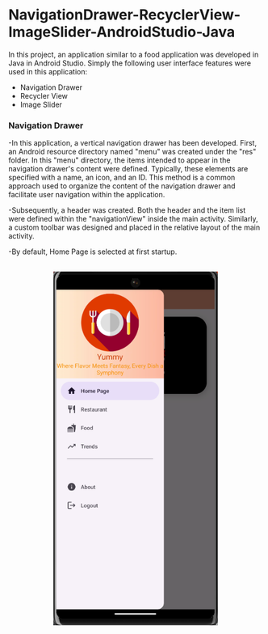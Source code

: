 # NavigationDrawer-RecyclerView-ImageSlider-AndroidStudio-Java

In this project, an application similar to a food application was developed in Java in Android Studio. Simply the following user interface features were used in this application:
- Navigation Drawer
- Recycler View
- Image Slider


### Navigation Drawer

-In this application, a vertical navigation drawer has been developed. First, an Android resource directory named "menu" was created under the "res" folder. In this "menu" directory, the items intended to appear in the navigation drawer's content were defined. Typically, these elements are specified with a name, an icon, and an ID. This method is a common approach used to organize the content of the navigation drawer and facilitate user navigation within the application.

-Subsequently, a header was created. Both the header and the item list were defined within the "navigationView" inside the main activity. Similarly, a custom toolbar was designed and placed in the relative layout of the main activity.

-By default, Home Page is selected at first startup. </br></br>

<p align="center">
  <img src = "app/src/main/res/AppImages/navigationDrawerPrtsc.png" witdh="500" height="700">
</p>


